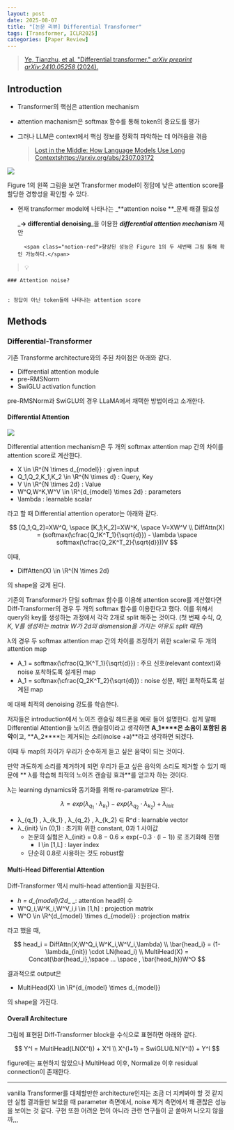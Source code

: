 ```yaml
---
layout: post
date: 2025-08-07
title: "[논문 리뷰] Differential Transformer"
tags: [Transformer, ICLR2025]
categories: [Paper Review]
---
```


> [Ye, Tianzhu, et al. "Differential transformer." ](https://arxiv.org/abs/2410.05258)[_arXiv preprint arXiv:2410.05258_](https://arxiv.org/abs/2410.05258)[ (2024).](https://arxiv.org/abs/2410.05258)



## Introduction

- Transformer의 핵심은 attention mechanism
- attention machanism은 softmax 함수를 통해 token의 중요도를 평가
- 그러나 LLM은 context에서 핵심 정보를 정확히 파악하는 데 어려움을 겪음

	> [Lost in the Middle: How Language Models Use Long Contextshttps://arxiv.org/abs/2307.03172](https://arxiv.org/abs/2307.03172)


![](https://prod-files-secure.s3.us-west-2.amazonaws.com/542b861c-36a8-4051-84e5-8804b6728dba/9083ea56-691a-4752-ae26-47f403431ac8/image.png?X-Amz-Algorithm=AWS4-HMAC-SHA256&X-Amz-Content-Sha256=UNSIGNED-PAYLOAD&X-Amz-Credential=ASIAZI2LB466TVQEXRLN%2F20250821%2Fus-west-2%2Fs3%2Faws4_request&X-Amz-Date=20250821T022247Z&X-Amz-Expires=3600&X-Amz-Security-Token=IQoJb3JpZ2luX2VjEJv%2F%2F%2F%2F%2F%2F%2F%2F%2F%2FwEaCXVzLXdlc3QtMiJIMEYCIQCRDf2dUgY0yI0kJeXyEK31YzE81ZBCT%2BELDABbJGkydwIhAIME6x2WB%2FSSdAkbyLDVQjI%2Be0nOLD0lt1eGAtIqtSE9KogECOP%2F%2F%2F%2F%2F%2F%2F%2F%2F%2FwEQABoMNjM3NDIzMTgzODA1IgxkfvdANqWPX0MmgP0q3ANmgk%2FmmZeh8IjQfIxO8%2BozFiHpgZ%2BG%2FCOTR7WKhUhq6eW8XWD%2FAir2k7chKmfPdKRf3vOlW3WloZPi%2BUzCf15rTPii%2FfhYNmkzvafCknw0dar8XUIivrvmwlQW3kfCwFAptIDUjyTBDVCLAGfy41w3ug5L0UihtiVdwNRXbt6utn%2Foe7b8RLRxBuHZIU7HLyDjUgjVhNIJ1ARwBeZgPUvq5Tq7HSdE9PAETHCpRT8YqmBIDf3nhdCzUs3dRyh766aO9mqjzUUvqdhDWCYsyYoTllvgg%2Bj7JjaCL32ck6TOLNRXfL%2F%2BmpUo1Gjbeuz%2FEVsRmkhiTfDwnfPgoOaTAHRT%2FrWGR0NvIKUIxkYdyzwCkHMhDb4mxuWEu142Cad8e9Ikcr%2BEi6b5szs0cGnv7E8floGyyQL6wI3ZnhOGHMgNhuwKqlmMr%2FDAN%2FLWEsv8i1nmfXypBbYru5IEoGqy%2B73OsGrJEb4%2FgBjf1W5%2BGzDk2sJwEeHWBKk06dOItjzG9rMrLdWOOjDbPpld3dKstiCjrkogxoLjstTRBDU9XSSlypo7fRET%2FgfXWd3UTy1x3%2BaGWdJrGE7tIAj4jOASpejj5xWPf3es8hyO5V79bCfG1qBz0iYg9sXBCRky5zDRhJrFBjqkAS16c2AfCGbYS2414ZJS2fIfJAc3r4nPwzcJDlrHvxVblmCRsYOL3Yu7oQNPJIHO70GjHGHKZRBDKQvf9OcWAjz2yxJ5mUYf%2F1gojV1DUc%2FtGDbF2%2FtV1BPe%2B%2B754Tu5iVrXxKWhok%2FTTwLih%2FnAkICpvECd7Xj8nzuPhBODO2d%2BacRsJzc4Dv%2FFZs%2F0DiHWwuyxP0EkpI%2FIjGIQE0G%2BHyZel2q0&X-Amz-Signature=c150a27dfa4476e13cdcb617cf3359bc9a33f3bb0299d9858bbdc5ce437a49a1&X-Amz-SignedHeaders=host&x-amz-checksum-mode=ENABLED&x-id=GetObject)


Figure 1의 왼쪽 그림을 보면 Transformer model이 정답에 낮은 attention score를 할당한 경향성을 확인할 수 있다.

- 현재 transformer model에 나타나는 _**attention noise **_문제 해결 필요성

	_**→ differential denoising**_을 이용한 _**differential attention mechanism**_ 제안


		<span class="notion-red">향상된 성능은 Figure 1의 두 세번째 그림 통해 확인 가능하다.</span>


> 💡 


	### Attention noise?


	: 정답이 아닌 token들에 나타나는 attention score



## Methods



### Differential-Transformer


기존 Transforme architecture와의 주된 차이점은 아래와 같다.

- Differential attention module
- pre-RMSNorm
- SwiGLU activation function

pre-RMSNorm과 SwiGLU의 경우 LLaMA에서 채택한 방법이라고 소개한다.



#### Differential Attention


![](https://prod-files-secure.s3.us-west-2.amazonaws.com/542b861c-36a8-4051-84e5-8804b6728dba/116d70b2-1963-4810-9167-f4c7d8a06e8f/image.png?X-Amz-Algorithm=AWS4-HMAC-SHA256&X-Amz-Content-Sha256=UNSIGNED-PAYLOAD&X-Amz-Credential=ASIAZI2LB466TVQEXRLN%2F20250821%2Fus-west-2%2Fs3%2Faws4_request&X-Amz-Date=20250821T022247Z&X-Amz-Expires=3600&X-Amz-Security-Token=IQoJb3JpZ2luX2VjEJv%2F%2F%2F%2F%2F%2F%2F%2F%2F%2FwEaCXVzLXdlc3QtMiJIMEYCIQCRDf2dUgY0yI0kJeXyEK31YzE81ZBCT%2BELDABbJGkydwIhAIME6x2WB%2FSSdAkbyLDVQjI%2Be0nOLD0lt1eGAtIqtSE9KogECOP%2F%2F%2F%2F%2F%2F%2F%2F%2F%2FwEQABoMNjM3NDIzMTgzODA1IgxkfvdANqWPX0MmgP0q3ANmgk%2FmmZeh8IjQfIxO8%2BozFiHpgZ%2BG%2FCOTR7WKhUhq6eW8XWD%2FAir2k7chKmfPdKRf3vOlW3WloZPi%2BUzCf15rTPii%2FfhYNmkzvafCknw0dar8XUIivrvmwlQW3kfCwFAptIDUjyTBDVCLAGfy41w3ug5L0UihtiVdwNRXbt6utn%2Foe7b8RLRxBuHZIU7HLyDjUgjVhNIJ1ARwBeZgPUvq5Tq7HSdE9PAETHCpRT8YqmBIDf3nhdCzUs3dRyh766aO9mqjzUUvqdhDWCYsyYoTllvgg%2Bj7JjaCL32ck6TOLNRXfL%2F%2BmpUo1Gjbeuz%2FEVsRmkhiTfDwnfPgoOaTAHRT%2FrWGR0NvIKUIxkYdyzwCkHMhDb4mxuWEu142Cad8e9Ikcr%2BEi6b5szs0cGnv7E8floGyyQL6wI3ZnhOGHMgNhuwKqlmMr%2FDAN%2FLWEsv8i1nmfXypBbYru5IEoGqy%2B73OsGrJEb4%2FgBjf1W5%2BGzDk2sJwEeHWBKk06dOItjzG9rMrLdWOOjDbPpld3dKstiCjrkogxoLjstTRBDU9XSSlypo7fRET%2FgfXWd3UTy1x3%2BaGWdJrGE7tIAj4jOASpejj5xWPf3es8hyO5V79bCfG1qBz0iYg9sXBCRky5zDRhJrFBjqkAS16c2AfCGbYS2414ZJS2fIfJAc3r4nPwzcJDlrHvxVblmCRsYOL3Yu7oQNPJIHO70GjHGHKZRBDKQvf9OcWAjz2yxJ5mUYf%2F1gojV1DUc%2FtGDbF2%2FtV1BPe%2B%2B754Tu5iVrXxKWhok%2FTTwLih%2FnAkICpvECd7Xj8nzuPhBODO2d%2BacRsJzc4Dv%2FFZs%2F0DiHWwuyxP0EkpI%2FIjGIQE0G%2BHyZel2q0&X-Amz-Signature=ea4b68e56d025dd384eec0b97efb9de7873f46826eb3bd1eb57880869fc92c05&X-Amz-SignedHeaders=host&x-amz-checksum-mode=ENABLED&x-id=GetObject)


Differential attention mechanism은 두 개의 softmax attention map 간의 차이를 attention score로 계산한다.

- X \in \R^{N \times d\_{model}} : given input
- Q\_1,Q\_2,K\_1,K\_2 \in \R^{N \times d} : Query, Key
- V \in \R^{N \times 2d} : Value
- W^Q,W^K,W^V \in \R^{d\_{model} \times 2d} : parameters
- \lambda : learnable scalar

라고 할 때 Differential attention operator는 아래와 같다.


$$
[Q_1;Q_2]=XW^Q, \space [K_1;K_2]=XW^K, \space V=XW^V \\
DiffAttn(X) = (softmax(\cfrac{Q_1K^T_1}{\sqrt{d}}) - \lambda \space softmax(\cfrac{Q_2K^T_2}{\sqrt{d}}))V
$$


이때,

- DiffAtten(X) \in \R^{N \times 2d}

의 shape을 갖게 된다.


기존의 Transformer가 단일 softmax 함수를 이용해 attention score를 계산했다면 Diff-Transformer의 경우 두 개의 softmax 함수를 이용한다고 했다. 이를 위해서 query와 key를 생성하는 과정에서 각각 2개로 split 해주는 것이다. <span class="notion-red">(첫 번째 수식, </span><span class="notion-red">_Q, K, V를 생성하는 matrix W가 2d의 dismension을 가지는 이유도 split 때문_</span><span class="notion-red">)</span>


 λ의 경우 두 softmax attention map 간의 차이를 조정하기 위한 scaler로 두 개의 attention map

- A\_1 = softmax(\cfrac{Q\_1K^T\_1}{\sqrt{d}}) : 주요 신호(relevant context)와 noise 포착하도록 설계된 map
- A\_1 = softmax(\cfrac{Q\_2K^T\_2}{\sqrt{d}}) : noise 성분, 패턴 포착하도록 설계된 map 

에 대해 최적의 denoising 강도를 학습한다.


저자들은 introduction에서 노이즈 캔슬링 헤드폰을 예로 들어 설명한다. 쉽게 말해 Differential Attention을 노이즈 캔슬링이라고 생각하면 **A\_1****은 소음이 포함된 음악**이고, **A\_2****는 제거되는 소리(noise +a)**라고 생각하면 되겠다. 


이때 두 map의 차이가 우리가 순수하게 듣고 싶은 음악이 되는 것이다. 


만약 과도하게 소리를 제거하게 되면 우리가 듣고 싶은 음악의 소리도 제거할 수 있기 때문에 ** λ를 학습해 최적의 노이즈 캔슬링 효과**를 얻고자 하는 것이다.


λ는 learning dynamics와 동기화를 위해 re-parametrize 된다.


$$
\lambda = exp(\lambda_{q_1} \cdot \lambda_{k_1}) - exp(\lambda_{q_2} \cdot \lambda_{k_2}) + \lambda_{init}
$$

- λ\_{q\_1} , λ\_{k\_1} , λ\_{q\_2} , λ\_{k\_2} ∈ R^d : learnable vector
- λ\_{init} \in (0,1) : 초기화 위한 constant, 0과 1 사이값
	- 논문의 실험은 λ\_{init} = 0.8 − 0.6 × exp(−0.3 · (l − 1)) 로 초기화해 진행
		- l \in [1,L] : layer index
	- 단순히 0.8로 사용하는 것도 robust함


#### **Multi-Head Differential Attention**


Diff-Transformer 역시 multi-head attention을 지원한다.

- _h = d\_{model}/2d__ _: attention head의 수
- W^Q\_i,W^K\_i,W^V\_i,i \in [1,h] : projection matrix
- W^O \in \R^{d\_{model} \times d\_{model}} : projection matrix

라고 했을 때,


$$
head_i = DiffAttn(X;W^Q_i,W^K_i,W^V_i,\lambda) \\
\bar{head_i} = (1-\lambda_{init}) \cdot LN(head_i) \\
MultiHead(X) = Concat(\bar{head_i},\space ... \space , \bar{head_h})W^O
$$


결과적으로 output은

- MultiHead(X) \in \R^{d\_{model} \times d\_{model}}

의 shape을 가진다.



#### Overall Architecture


그림에 표현된 Diff-Transformer block을 수식으로 표현하면 아래와 같다.


$$
Y^l = MultiHead(LN(X^l)) + X^l \\
X^{l+1} = SwiGLU(LN(Y^l)) + Y^l
$$


figure에는 표현하지 않았으나 MultiHead 이후, Normalize 이후 residual connection이 존재한다.


---


vanilla Transformer를 대체할만한 architecture인지는 조금 더 지켜봐야 할 것 같지만 실험 결과들만 보았을 때 parameter 측면에서, noise 제거 측면에서 꽤 괜찮은 성능을 보이는 것 같다. 구현 또한 어려운 편이 아니라 관련 연구들이 곧 쏟아져 나오지 않을까,,,

